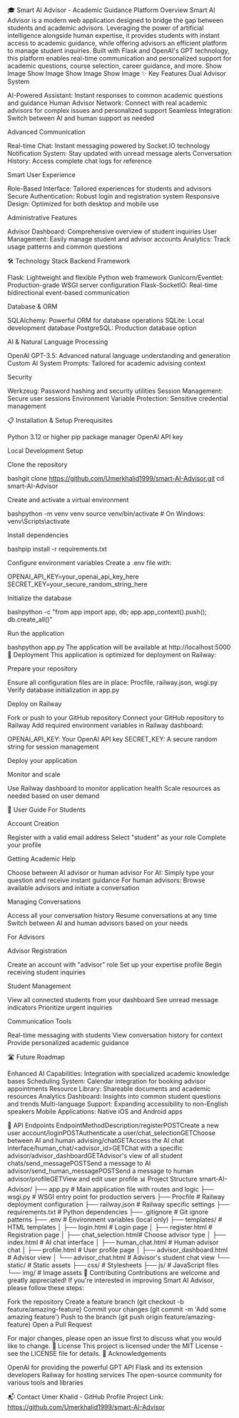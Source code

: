 🎓 Smart AI Advisor - Academic Guidance Platform
Overview
Smart AI Advisor is a modern web application designed to bridge the gap between students and academic advisors. Leveraging the power of artificial intelligence alongside human expertise, it provides students with instant access to academic guidance, while offering advisors an efficient platform to manage student inquiries.
Built with Flask and OpenAI's GPT technology, this platform enables real-time communication and personalized support for academic questions, course selection, career guidance, and more.
Show Image
Show Image
Show Image
Show Image
✨ Key Features
Dual Advisor System

AI-Powered Assistant: Instant responses to common academic questions and guidance
Human Advisor Network: Connect with real academic advisors for complex issues and personalized support
Seamless Integration: Switch between AI and human support as needed

Advanced Communication

Real-time Chat: Instant messaging powered by Socket.IO technology
Notification System: Stay updated with unread message alerts
Conversation History: Access complete chat logs for reference

Smart User Experience

Role-Based Interface: Tailored experiences for students and advisors
Secure Authentication: Robust login and registration system
Responsive Design: Optimized for both desktop and mobile use

Administrative Features

Advisor Dashboard: Comprehensive overview of student inquiries
User Management: Easily manage student and advisor accounts
Analytics: Track usage patterns and common questions

🛠️ Technology Stack
Backend Framework

Flask: Lightweight and flexible Python web framework
Gunicorn/Eventlet: Production-grade WSGI server configuration
Flask-SocketIO: Real-time bidirectional event-based communication

Database & ORM

SQLAlchemy: Powerful ORM for database operations
SQLite: Local development database
PostgreSQL: Production database option

AI & Natural Language Processing

OpenAI GPT-3.5: Advanced natural language understanding and generation
Custom AI System Prompts: Tailored for academic advising context

Security

Werkzeug: Password hashing and security utilities
Session Management: Secure user sessions
Environment Variable Protection: Sensitive credential management

📋 Installation & Setup
Prerequisites

Python 3.12 or higher
pip package manager
OpenAI API key

Local Development Setup

Clone the repository

bashgit clone https://github.com/Umerkhalid1999/smart-AI-Advisor.git
cd smart-AI-Advisor

Create and activate a virtual environment

bashpython -m venv venv
source venv/bin/activate  # On Windows: venv\Scripts\activate

Install dependencies

bashpip install -r requirements.txt

Configure environment variables
Create a .env file with:

OPENAI_API_KEY=your_openai_api_key_here
SECRET_KEY=your_secure_random_string_here

Initialize the database

bashpython -c "from app import app, db; app.app_context().push(); db.create_all()"

Run the application

bashpython app.py
The application will be available at http://localhost:5000
🚀 Deployment
This application is optimized for deployment on Railway:

Prepare your repository

Ensure all configuration files are in place: Procfile, railway.json, wsgi.py
Verify database initialization in app.py


Deploy on Railway

Fork or push to your GitHub repository
Connect your GitHub repository to Railway
Add required environment variables in Railway dashboard:

OPENAI_API_KEY: Your OpenAI API key
SECRET_KEY: A secure random string for session management


Deploy your application


Monitor and scale

Use Railway dashboard to monitor application health
Scale resources as needed based on user demand



📱 User Guide
For Students

Account Creation

Register with a valid email address
Select "student" as your role
Complete your profile


Getting Academic Help

Choose between AI advisor or human advisor
For AI: Simply type your question and receive instant guidance
For human advisors: Browse available advisors and initiate a conversation


Managing Conversations

Access all your conversation history
Resume conversations at any time
Switch between AI and human advisors based on your needs



For Advisors

Advisor Registration

Create an account with "advisor" role
Set up your expertise profile
Begin receiving student inquiries


Student Management

View all connected students from your dashboard
See unread message indicators
Prioritize urgent inquiries


Communication Tools

Real-time messaging with students
View conversation history for context
Provide personalized academic guidance



🛣️ Future Roadmap

Enhanced AI Capabilities: Integration with specialized academic knowledge bases
Scheduling System: Calendar integration for booking advisor appointments
Resource Library: Shareable documents and academic resources
Analytics Dashboard: Insights into common student questions and trends
Multi-language Support: Expanding accessibility to non-English speakers
Mobile Applications: Native iOS and Android apps

🔄 API Endpoints
EndpointMethodDescription/registerPOSTCreate a new user account/loginPOSTAuthenticate a user/chat_selectionGETChoose between AI and human advising/chatGETAccess the AI chat interface/human_chat/<advisor_id>GETChat with a specific advisor/advisor_dashboardGETAdvisor's view of all student chats/send_messagePOSTSend a message to AI advisor/send_human_messagePOSTSend a message to human advisor/profileGETView and edit user profile
📊 Project Structure
smart-AI-Advisor/
├── app.py                 # Main application file with routes and logic
├── wsgi.py                # WSGI entry point for production servers
├── Procfile               # Railway deployment configuration
├── railway.json           # Railway specific settings
├── requirements.txt       # Python dependencies
├── .gitignore             # Git ignore patterns
├── .env                   # Environment variables (local only)
├── templates/             # HTML templates
│   ├── login.html         # Login page
│   ├── register.html      # Registration page
│   ├── chat_selection.html# Choose advisor type
│   ├── index.html         # AI chat interface
│   ├── human_chat.html    # Human advisor chat
│   ├── profile.html       # User profile page
│   ├── advisor_dashboard.html # Advisor view
│   └── advisor_chat.html  # Advisor's student chat view
└── static/                # Static assets
    ├── css/               # Stylesheets
    ├── js/                # JavaScript files
    └── img/               # Image assets
🤝 Contributing
Contributions are welcome and greatly appreciated! If you're interested in improving Smart AI Advisor, please follow these steps:

Fork the repository
Create a feature branch (git checkout -b feature/amazing-feature)
Commit your changes (git commit -m 'Add some amazing feature')
Push to the branch (git push origin feature/amazing-feature)
Open a Pull Request

For major changes, please open an issue first to discuss what you would like to change.
📄 License
This project is licensed under the MIT License - see the LICENSE file for details.
👥 Acknowledgements

OpenAI for providing the powerful GPT API
Flask and its extension developers
Railway for hosting services
The open-source community for various tools and libraries

📬 Contact
Umer Khalid - GitHub Profile
Project Link: https://github.com/Umerkhalid1999/smart-AI-Advisor
